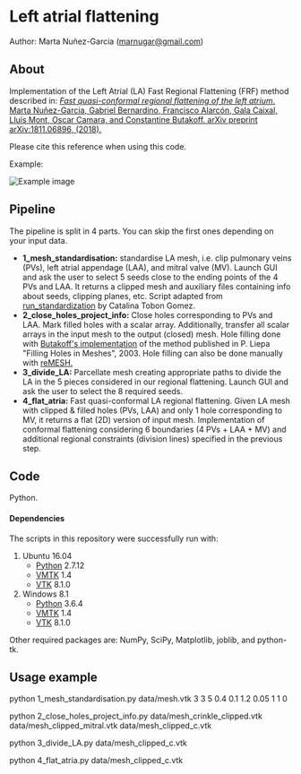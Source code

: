 # Left atrial flattening
Author: Marta Nuñez-Garcia (marnugar@gmail.com)

## About
Implementation of the Left Atrial (LA) Fast Regional Flattening (FRF) method described in:
[*Fast quasi-conformal regional flattening of the left atrium*. Marta Nuñez-Garcia, Gabriel Bernardino, Francisco Alarcón, Gala Caixal, Lluís Mont, Oscar Camara, and Constantine Butakoff. arXiv preprint arXiv:1811.06896, (2018).](https://arxiv.org/pdf/1811.06896.pdf)

Please cite this reference when using this code.

Example:

![Example image](https://github.com/martanunez/LA_flattening/blob/master/example_im.png)

## Pipeline
The pipeline is split in 4 parts. You can skip the first ones depending on your input data.
- **1_mesh_standardisation:** standardise LA mesh, i.e. clip pulmonary veins (PVs), left atrial appendage (LAA), and mitral valve (MV). Launch GUI and ask the user to select 5 seeds close to the ending points of the 4 PVs and LAA. It returns a clipped mesh and auxiliary files containing info about seeds, clipping planes, etc. Script adapted from [run_standardization](https://github.com/catactg/SUM) by Catalina Tobon Gomez. 
- **2_close_holes_project_info:** Close holes corresponding to PVs and LAA. Mark filled holes with a scalar array. Additionally, transfer all scalar arrays in the input mesh to the output (closed) mesh. Hole filling done with [Butakoff's implementation](https://github.com/cbutakoff/tools/tree/master/FillSurfaceHoles) of the method published in P. Liepa "Filling Holes in Meshes", 2003. Hole filling can also be done manually with [reMESH.](http://remesh.sourceforge.net/)
- **3_divide_LA:** Parcellate mesh creating appropriate paths to divide the LA in the 5 pieces considered in our regional flattening. Launch GUI and ask the user to select the 8 required seeds.
- **4_flat_atria:** Fast quasi-conformal LA regional flattening. Given LA mesh with clipped & filled holes (PVs, LAA) and only 1 hole corresponding to MV, it returns a flat (2D) version of input mesh. Implementation of conformal flattening considering 6 boundaries (4 PVs + LAA + MV) and additional regional constraints (division lines) specified in the previous step.

## Code
Python.

#### Dependencies
The scripts in this repository were successfully run with:
1. Ubuntu 16.04
    - [Python](https://www.python.org/) 2.7.12
    - [VMTK](http://www.vmtk.org/) 1.4
    - [VTK](https://vtk.org/) 8.1.0
2. Windows 8.1
    - [Python](https://www.python.org/) 3.6.4
    - [VMTK](http://www.vmtk.org/) 1.4
    - [VTK](https://vtk.org/) 8.1.0
  
Other required packages are: NumPy, SciPy, Matplotlib, joblib, and python-tk.  

## Usage example
python 1_mesh_standardisation.py data/mesh.vtk 3 3 5 0.4 0.1 1.2 0.05 1 1 0

python 2_close_holes_project_info.py data/mesh_crinkle_clipped.vtk data/mesh_clipped_mitral.vtk data/mesh_clipped_c.vtk

python 3_divide_LA.py data/mesh_clipped_c.vtk

python 4_flat_atria.py data/mesh_clipped_c.vtk

